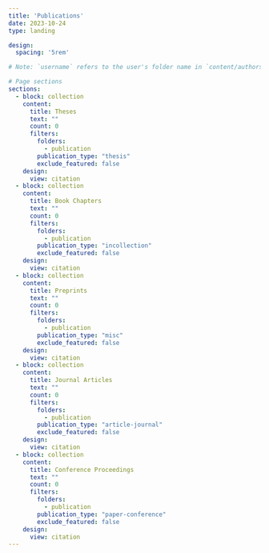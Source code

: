 ```yaml
---
title: 'Publications'
date: 2023-10-24
type: landing

design:
  spacing: '5rem'

# Note: `username` refers to the user's folder name in `content/authors/`

# Page sections
sections:
  - block: collection
    content:
      title: Theses
      text: ""
      count: 0
      filters:
        folders:
          - publication
        publication_type: "thesis"
        exclude_featured: false
    design:
      view: citation
  - block: collection
    content:
      title: Book Chapters
      text: ""
      count: 0
      filters:
        folders:
          - publication
        publication_type: "incollection"
        exclude_featured: false
    design:
      view: citation
  - block: collection
    content:
      title: Preprints
      text: ""
      count: 0
      filters:
        folders:
          - publication
        publication_type: "misc"
        exclude_featured: false
    design:
      view: citation
  - block: collection
    content:
      title: Journal Articles
      text: ""
      count: 0
      filters:
        folders:
          - publication
        publication_type: "article-journal"
        exclude_featured: false
    design:
      view: citation
  - block: collection
    content:
      title: Conference Proceedings
      text: ""
      count: 0
      filters:
        folders:
          - publication
        publication_type: "paper-conference"
        exclude_featured: false
    design:
      view: citation
---
```

